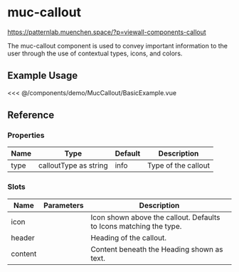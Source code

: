 <script setup>
import Basic from './demo/MucCallout/BasicExample.vue'
</script>

# muc-callout


https://patternlab.muenchen.space/?p=viewall-components-callout

The muc-callout component is used to convey important information to the user through the use of contextual types, icons, and colors.

## Example Usage

<DemoContainer>
  <Basic/>
</DemoContainer>

<<< @/components/demo/MucCallout/BasicExample.vue

## Reference

### Properties

| Name | Type                  | Default | Description         |
|------|-----------------------|---------|---------------------|
| type | calloutType as string | info    | Type of the callout |

### Slots

| Name    | Parameters | Description                                                        |
|---------| ---------- |--------------------------------------------------------------------|
| icon    |            | Icon shown above the callout. Defaults to Icons matching the type. |
| header  |            | Heading of the callout.                                            |
| content |            | Content beneath the Heading shown as text.                         |
